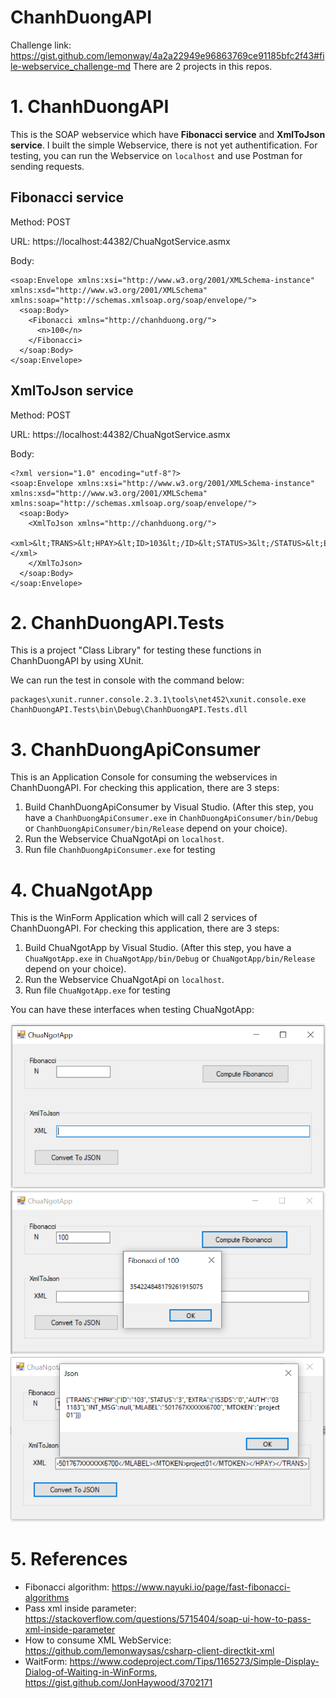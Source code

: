 # ChanhDuongAPI
Challenge link: https://gist.github.com/lemonway/4a2a22949e96863769ce91185bfc2f43#file-webservice_challenge-md
There are 2 projects in this repos.
# 1. ChanhDuongAPI
This is the SOAP webservice which have **Fibonacci service** and **XmlToJson service**. I built the simple Webservice, there is not yet authentification.
For testing, you can run the Webservice on `localhost` and use Postman for sending requests. 
## Fibonacci service
Method: POST 

URL: https://localhost:44382/ChuaNgotService.asmx 

Body:
```
<soap:Envelope xmlns:xsi="http://www.w3.org/2001/XMLSchema-instance" xmlns:xsd="http://www.w3.org/2001/XMLSchema" xmlns:soap="http://schemas.xmlsoap.org/soap/envelope/">
  <soap:Body>
    <Fibonacci xmlns="http://chanhduong.org/">
      <n>100</n>
    </Fibonacci>
  </soap:Body>
</soap:Envelope>
```
## XmlToJson service
Method: POST 

URL: https://localhost:44382/ChuaNgotService.asmx 

Body:
```
<?xml version="1.0" encoding="utf-8"?>
<soap:Envelope xmlns:xsi="http://www.w3.org/2001/XMLSchema-instance" xmlns:xsd="http://www.w3.org/2001/XMLSchema" xmlns:soap="http://schemas.xmlsoap.org/soap/envelope/">
  <soap:Body>
    <XmlToJson xmlns="http://chanhduong.org/">
      <xml>&lt;TRANS>&lt;HPAY>&lt;ID>103&lt;/ID>&lt;STATUS>3&lt;/STATUS>&lt;EXTRA>&lt;IS3DS>0&lt;/IS3DS>&lt;AUTH>031183&lt;/AUTH>&lt;/EXTRA>&lt;INT_MSG/>&lt;MLABEL>501767XXXXXX6700&lt;/MLABEL>&lt;MTOKEN>project01&lt;/MTOKEN>&lt;/HPAY>&lt;/TRANS></xml>
    </XmlToJson>
  </soap:Body>
</soap:Envelope>
```
# 2. ChanhDuongAPI.Tests
This is a project "Class Library" for testing these functions in ChanhDuongAPI by using XUnit.

We can run the test in console with the command below:

```
packages\xunit.runner.console.2.3.1\tools\net452\xunit.console.exe ChanhDuongAPI.Tests\bin\Debug\ChanhDuongAPI.Tests.dll
```

# 3. ChanhDuongApiConsumer
This is an Application Console for consuming the webservices in ChanhDuongAPI.
For checking this application, there are 3 steps:
1. Build ChanhDuongApiConsumer by Visual Studio. (After this step, you have a `ChanhDuongApiConsumer.exe` in `ChanhDuongApiConsumer/bin/Debug` or `ChanhDuongApiConsumer/bin/Release` depend on your choice).
2. Run the Webservice ChuaNgotApi on `localhost`.
3. Run file `ChanhDuongApiConsumer.exe` for testing

# 4. ChuaNgotApp
This is the WinForm Application which will call 2 services of ChanhDuongAPI.
For checking this application, there are 3 steps:
1. Build ChuaNgotApp by Visual Studio. (After this step, you have a `ChuaNgotApp.exe` in `ChuaNgotApp/bin/Debug` or `ChuaNgotApp/bin/Release` depend on your choice).
2. Run the Webservice ChuaNgotApi on `localhost`.
3. Run file `ChuaNgotApp.exe` for testing

You can have these interfaces when testing ChuaNgotApp:

![ChuaNgotApp](ChuaNgotInterface.png)
![ChuaNgotFibonacci](ChuaNgotFibonacci.png)
![ChuaNgotXmlToJson](ChuaNgotXmlToJson.png)

# 5. References
- Fibonacci algorithm: https://www.nayuki.io/page/fast-fibonacci-algorithms
- Pass xml inside parameter: https://stackoverflow.com/questions/5715404/soap-ui-how-to-pass-xml-inside-parameter
- How to consume XML WebService: https://github.com/lemonwaysas/csharp-client-directkit-xml
- WaitForm: https://www.codeproject.com/Tips/1165273/Simple-Display-Dialog-of-Waiting-in-WinForms, 
            https://gist.github.com/JonHaywood/3702171

